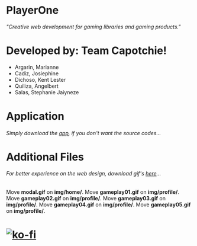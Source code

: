 # PlayerOne

*"Creative web development for gaming libraries and gaming products."*

# Developed by: Team Capotchie!

 - Argarin, Marianne
 - Cadiz, Josiephine
 - Dichoso, Kent Lester
 - Quiliza, Angelbert
 - Salas, Stephanie Jaiyneze


# Application
###### Simply download the [app](https://bit.ly/PlayerOne-App), if you don't want the source codes...

# Additional Files
###### For better experience on the web design, download gif's [here](https://bit.ly/PlayerOne-Additional_Files)...
Move **modal.gif** on **img/home/**.
Move **gameplay01.gif** on **img/profile/**.
Move **gameplay02.gif** on **img/profile/**.
Move **gameplay03.gif** on **img/profile/**.
Move **gameplay04.gif** on **img/profile/**.
Move **gameplay05.gif** on **img/profile/**.

# [![ko-fi](https://ko-fi.com/img/githubbutton_sm.svg)](https://ko-fi.com/J3J123MH0)
